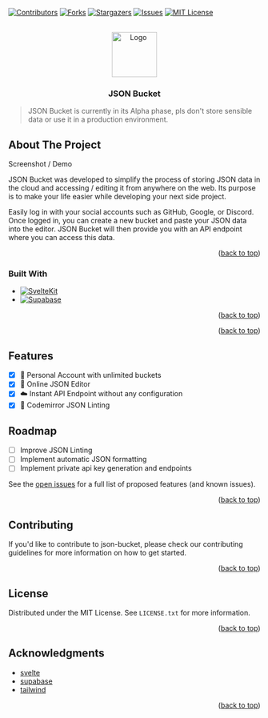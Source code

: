 <!-- Improved compatibility of back to top link: See: https://github.com/othneildrew/Best-README-Template/pull/73 -->

<a name="readme-top"></a>

[![Contributors][contributors-shield]][contributors-url]
[![Forks][forks-shield]][forks-url]
[![Stargazers][stars-shield]][stars-url]
[![Issues][issues-shield]][issues-url]
[![MIT License][license-shield]][license-url]

<!-- PROJECT LOGO -->
<br />
<div align="center">
  <a href="https://github.com/nico-mayer/json-bucket">
    <img src="https://api.iconify.design/carbon:ibm-cloud-direct-link-2-connect.svg?color=%23ffffff" alt="Logo" width="90" height="90">
  </a>

  <h3 align="center">JSON Bucket</h3>
</div>

> JSON Bucket is currently in its Alpha phase, pls don't store sensible data or use it in a production environment.

<!-- ABOUT THE PROJECT -->

## About The Project

Screenshot / Demo

JSON Bucket was developed to simplify the process of storing JSON data in the cloud and accessing / editing it from anywhere on the web. Its purpose is to make your life easier while developing your next side project.

Easily log in with your social accounts such as GitHub, Google, or Discord. Once logged in, you can create a new bucket and paste your JSON data into the editor. JSON Bucket will then provide you with an API endpoint where you can access this data.

<p align="right">(<a href="#readme-top">back to top</a>)</p>

### Built With

-   [![SvelteKit][svelte.dev]][svelte-url]
-   [![Supabase][supabase.com]][supabase-url]

<p align="right">(<a href="#readme-top">back to top</a>)</p>

<p align="right">(<a href="#readme-top">back to top</a>)</p>

<!-- ROADMAP -->

## Features

-   [x] 🔐 Personal Account with unlimited buckets
-   [x] 📄 Online JSON Editor
-   [x] ☁️ Instant API Endpoint without any configuration
-   [x] 🛟 Codemirror JSON Linting

## Roadmap

-   [ ] Improve JSON Linting
-   [ ] Implement automatic JSON formatting
-   [ ] Implement private api key generation and endpoints

See the [open issues](https://github.com/Nico-Mayer/json-bucket/issues) for a full list of proposed features (and known issues).

<p align="right">(<a href="#readme-top">back to top</a>)</p>

<!-- CONTRIBUTING -->

## Contributing

If you'd like to contribute to json-bucket, please check our contributing guidelines for more information on how to get started.

<p align="right">(<a href="#readme-top">back to top</a>)</p>

<!-- LICENSE -->

## License

Distributed under the MIT License. See `LICENSE.txt` for more information.

<p align="right">(<a href="#readme-top">back to top</a>)</p>

<!-- CONTACT -->

## Acknowledgments

-   [svelte](https://svelte.dev/)
-   [supabase](https://supabase.com/)
-   [tailwind](https://tailwindcss.com/)

<p align="right">(<a href="#readme-top">back to top</a>)</p>

<!-- MARKDOWN LINKS & IMAGES -->
<!-- https://www.markdownguide.org/basic-syntax/#reference-style-links -->

[contributors-shield]: https://img.shields.io/github/contributors/Nico-Mayer/json-bucket.svg?style=for-the-badge
[contributors-url]: https://github.com/Nico-Mayer/json-bucket/graphs/contributors
[forks-shield]: https://img.shields.io/github/forks/Nico-Mayer/json-bucket.svg?style=for-the-badge
[forks-url]: https://github.com/Nico-Mayer/json-bucket/network/members
[stars-shield]: https://img.shields.io/github/stars/Nico-Mayer/json-bucket.svg?style=for-the-badge
[stars-url]: https://github.com/Nico-Mayer/json-bucket/stargazers
[issues-shield]: https://img.shields.io/github/issues/Nico-Mayer/json-bucket.svg?style=for-the-badge
[issues-url]: https://github.com/Nico-Mayer/json-bucket/issues
[license-shield]: https://img.shields.io/github/license/Nico-Mayer/json-bucket.svg?style=for-the-badge
[license-url]: https://github.com/Nico-Mayer/json-bucket/blob/master/LICENSE.txt
[product-screenshot]: frontend/src/assets/images/app.png
[svelte.dev]: https://img.shields.io/badge/Svelte-4A4A55?style=for-the-badge&logo=svelte&logoColor=FF3E00
[supabase.com]: https://shields.io/badge/supabase-black?logo=supabase&style=for-the-badge
[svelte-url]: https://svelte.dev/
[supabase-url]: https://supabase.com/
[wails.dev]: https://img.shields.io/badge/Go-4A4A55?style=for-the-badge&logo=go&logoColor=29BEB0
[wails-url]: https://wails.io/
[releases-page]: https://github.com/Nico-Mayer/json-bucket/releases
